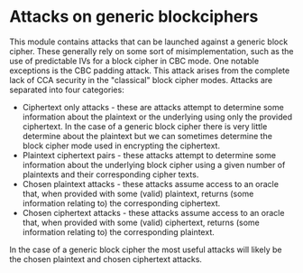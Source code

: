 # Attacks on generic blockciphers

This module contains attacks that can be launched against a generic block cipher.
These generally rely on some sort of misimplementation, such as the use of predictable IVs for a block cipher in CBC mode.
One notable exceptions is the CBC padding attack.
This attack arises from the complete lack of CCA security in the "classical" block cipher modes. 
Attacks are separated into four categories:
   - Ciphertext only attacks - these are attacks attempt to determine some information about the plaintext or the underlying using only the provided ciphertext. In the case of a generic block cipher there is very little determine about the plaintext but we can sometimes determine the block cipher mode used in encrypting the ciphertext.
   - Plaintext ciphertext pairs - these attacks attempt to determine some information about the underlying block cipher using a given number of plaintexts and their corresponding cipher texts.
   - Chosen plaintext attacks - these attacks assume access to an oracle that, when provided with some (valid) plaintext, returns (some information relating to) the corresponding ciphertext.
   - Chosen ciphertext attacks - these attacks assume access to an oracle that, when provided with some (valid) ciphertext, returns (some information relating to) the corresponding plaintext.

In the case of a generic block cipher the most useful attacks will likely be the chosen plaintext and chosen ciphertext attacks.